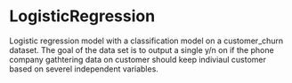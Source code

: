 # LogisticRegression

Logistic regression model with a classification model on a customer_churn dataset. The goal of the data set is to output a single y/n on if the phone company gathtering data on customer should keep indiviaul customer based on severel independent variables.
